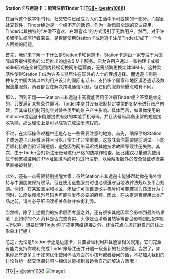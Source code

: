 **Station卡与远遊卡：能否注册Tinder？[[TG💪+ @esim1088](https://t.me/s/esim1088)]**

在当今这个数字化时代，社交软件已经成为人们生活中不可或缺的一部分。而提到社交软件，Tinder绝对是一个绕不开的话题。作为一款风靡全球的交友应用，Tinder以其独特的“左滑不喜欢、右滑喜欢”的方式吸引了无数用户。然而，对于许多留学生或旅行者来说，是否能使用Station卡或远遊卡注册Tinder却成了一个令人困扰的问题。

首先，我们来了解一下什么是Station卡和远遊卡。Station卡是由一家专注于为国际旅客提供服务的公司推出的虚拟SIM卡服务。它允许用户通过一张物理卡或者eSIM形式在全球范围内轻松切换网络运营商，无需频繁更换实体SIM卡。这种灵活性使得Station卡成为许多长期居住在国外的人士的理想选择。而远遊卡则是一种专为中国大陆以外的用户设计的国际电话卡，支持多个国家和地区漫游通话及数据流量服务。两者都旨在解决跨境通信问题，但它们的服务侧重点略有不同。

那么，回到正题——Station卡和远遊卡究竟能否用于注册Tinder呢？答案是肯定的，只要满足某些条件即可。Tinder本身并没有限制特定类型的SIM卡进行账户创建，但其审核机制可能会对某些类型的账户产生影响。具体而言，如果你使用的Station卡或远遊卡能够提供有效的本地手机号码，并且该号码具备正常的短信接收功能，那么理论上是可以成功完成注册流程的。

不过，在实际操作过程中还是存在一些需要注意的地方。首先，确保你的Station卡或远遊卡已经激活并且可以正常工作非常重要。这意味着你需要提前测试一下能否顺利接收到验证码短信，避免因为网络延迟或其他技术故障导致注册失败。其次，由于Tinder会对新注册账号进行严格的防欺诈检查，因此建议尽量避免使用过于频繁被滥用的IP地址区域内的号码进行注册，以免触发额外的安全验证步骤甚至直接被封禁。

此外，还有一点需要特别提醒大家：虽然Station卡和远遊卡能够帮助你在海外维持与中国朋友保持联系，但在使用这些服务时也必须遵守当地法律法规以及平台规则。例如，在某些国家和地区，未经许可擅自更改手机号码可能被视为违法行为；同时，过度依赖境外号码也可能引发不必要的麻烦。因此，在决定是否使用此类产品之前，请务必仔细阅读相关条款并权衡利弊。

当然啦，除了上述提到的技术层面考量之外，还有很多其他因素会影响到最终结果哦！比如你的个人资料是否完整真实、头像是否清晰自然等等都会影响到匹配率呢~所以啊，想要玩转Tinder除了搞定网络连接之外，还得花点心思打磨自己的线上形象才行呢！

总之，无论是Station卡还是远遊卡，只要合理利用并且遵循相关规定，它们完全有能力支持你顺利完成Tinder账号注册并开启一段全新的社交旅程。当然了，如果你还有更多关于如何优化使用体验方面的小技巧或者疑问的话，不妨加入我们的讨论群组一起交流探讨吧～相信总能找到最适合自己的解决方案哦！

[[TG💪+ @esim1088](https://t.me/s/esim1088) ![Image](https://i.postimg.cc/4NQfJmqS/Snipaste-2025-05-13-00-14-12.png)]